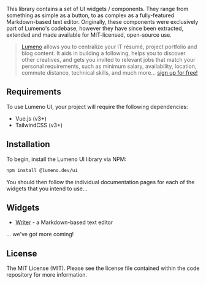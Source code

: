 This library contains a set of UI widgets / components. They range from something as simple as a button, to as complex as a fully-featured Markdown-based text editor. Originally, these components were exclusively part of Lumeno's codebase, however they have since been extracted, extended and made available for MIT-licensed, open-source use.

> [Lumeno](https://lumeno.dev) allows you to centralize your IT résumé, project portfolio and blog content. It aids in building a following, helps you to discover other creatives, and gets you invited to relevant jobs that match your personal requirements, such as minimum salary, availability, location, commute distance, technical skills, and much more... [sign up for free!](https://lumeno.dev)

## Requirements

To use Lumeno UI, your project will require the following dependencies:

* Vue.js (v3+)
* TailwindCSS (v3+)

## Installation

To begin, install the Lumeno UI library via NPM:

```bash
npm install @lumeno.dev/ui
```

You should then follow the individual documentation pages for each of the widgets that you intend to use...

## Widgets

* [Writer](/widgets/writer) - a Markdown-based text editor

... we've got more coming!

## License

The MIT License (MIT). Please see the license file contained within the code repository for more information.